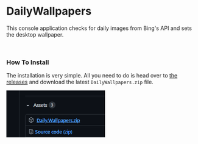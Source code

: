# DailyWallpapers
This console application checks for daily images from Bing's API and sets the desktop wallpaper.

<br />

### How To Install

The installation is very simple.
All you need to do is head over to <a href="https://github.com/kageroukw/DailyWallpapers/releases">the releases</a> and download the latest `DailyWallpapers.zip` file.

<img src="./docs/Zip.png" />

<br />
